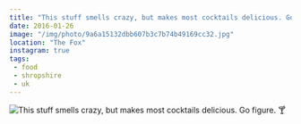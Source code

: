 ```yaml
---
title: "This stuff smells crazy, but makes most cocktails delicious. Go figure. 🍸"
date: 2016-01-26
image: "/img/photo/9a6a15132dbb607b3c7b74b49169cc32.jpg"
location: "The Fox"
instagram: true
tags:
 - food
 - shropshire
 - uk
---
```


![This stuff smells crazy, but makes most cocktails delicious. Go figure. 🍸](/img/photo/9a6a15132dbb607b3c7b74b49169cc32.jpg)
